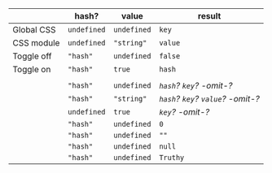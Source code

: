 |            | hash?                  | value       | result                            |
| ---------- | ---------------------- | ----------- | --------------------------------- |
| Global CSS | `undefined`            | `undefined` | `key`                             |
| CSS module | `undefined`            | `"string"`  | `value`                           |
| Toggle off | `"hash"` | `undefined` | `false`     | -omit-                            |
| Toggle on  | `"hash"`               | `true`      | `hash`                            |
|            |                        |             |                                   |
|            | `"hash"`               | `undefined` | *`hash`? `key`? -omit-?*          |
|            | `"hash"`               | `"string"`  | *`hash`? `key`? `value`? -omit-?* |
|            | `undefined`            | `true`      | *`key`? -omit-?*                  |
|            | `"hash"` | `undefined` | `0`         | *`hash`? `key`? -omit-?*          |
|            | `"hash"` | `undefined` | `""`        | *`hash`? `key`? -omit-?*          |
|            | `"hash"` | `undefined` | `null`      | *`hash`? `key`? -omit-?*          |
|            | `"hash"` | `undefined` | `Truthy`    | *`hash`? `key`? -omit-?*          |

